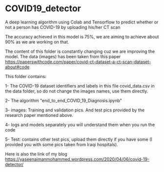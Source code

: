 # COVID19_detector
A deep learning algorithm using Colab and Tensorflow to predict whether or not a person has COVID-19 by uploading his/her CT scan

The accuracy achieved in this model is 75%, we are aiming to achieve about 90% as we are working on that.

The content of this folder is constantly changing cuz we are improving the model.
The data (images) has been taken from this paper
https://paperswithcode.com/paper/covid-ct-dataset-a-ct-scan-dataset-about#code

This folder contains:


1- The COVID-19 dataset identifiers and labels in this file covid_data.csv in the data folder, so do not change the images names, use them directly.


2- The algorithm "end_to_end_COVID_19_Diagnosis.ipynb"


3- images: Training and validation pics. And test pics provided by the research paper mentioned above.


4- logs and models separately you will understand them when you run the code


5- Test: contains other test pics, upload them directly if you have some (I provided you with some pics taken from Iraqi hospitals).  

Here is also the link of my blog
https://yaseenaimanmohammed.wordpress.com/2020/04/06/covid-19-detector/
